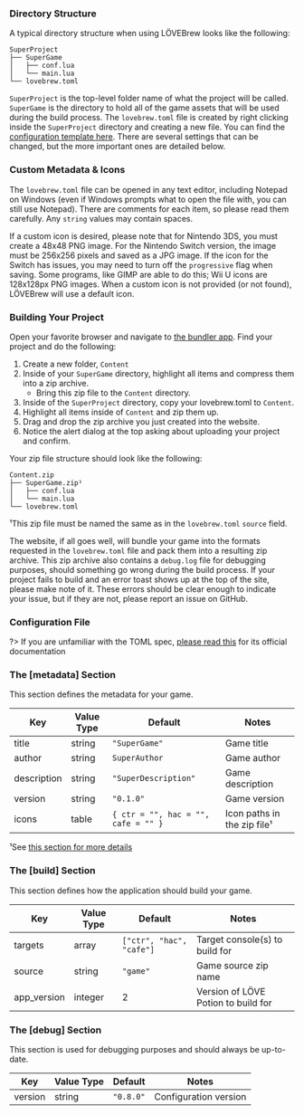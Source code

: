### Directory Structure

A typical directory structure when using LÖVEBrew looks like the following:

```
SuperProject
├── SuperGame
│   ├── conf.lua
│   └── main.lua
└── lovebrew.toml
```

`SuperProject` is the top-level folder name of what the project will be called. `SuperGame` is the directory to hold all of the game assets that will be used during the build process. The `lovebrew.toml` file is created by right clicking inside the `SuperProject` directory and creating a new file. You can find the [configuration template here](https://github.com/lovebrew/lovebrew-webserver/blob/dev/upgrade/static/lovebrew.toml). There are several settings that can be changed, but the more important ones are detailed below.

### Custom Metadata & Icons

The `lovebrew.toml` file can be opened in any text editor, including Notepad on Windows (even if Windows prompts what to open the file with, you can still use Notepad). There are comments for each item, so please read them carefully. Any `string` values may contain spaces.

If a custom icon is desired, please note that for Nintendo 3DS, you must create a 48x48 PNG image. For the Nintendo Switch version, the image must be 256x256 pixels and saved as a JPG image. If the icon for the Switch has issues, you may need to turn off the `progressive` flag when saving. Some programs, like GIMP are able to do this; Wii U icons are 128x128px PNG images. When a custom icon is not provided (or not found), LÖVEBrew will use a default icon.

### Building Your Project

Open your favorite browser and navigate to [the bundler app](https://www.bundle.lovebrew.org). Find your project and do the following:

1. Create a new folder, `Content`
2. Inside of your `SuperGame` directory, highlight all items and compress them into a zip archive.
    - Bring this zip file to the `Content` directory.
3. Inside of the `SuperProject` directory, copy your lovebrew.toml to `Content`.
4. Highlight all items inside of `Content` and zip them up.
5. Drag and drop the zip archive you just created into the website.
6. Notice the alert dialog at the top asking about uploading your project and confirm.

Your zip file structure should look like the following:

```
Content.zip
├── SuperGame.zip¹
│   ├── conf.lua
│   └── main.lua
└── lovebrew.toml
```

¹This zip file must be named the same as in the `lovebrew.toml` `source` field.

The website, if all goes well, will bundle your game into the formats requested in the `lovebrew.toml` file and pack them into a resulting zip archive. This zip archive also contains a `debug.log` file for debugging purposes, should something go wrong during the build process. If your project fails to build and an error toast shows up at the top of the site, please make note of it. These errors should be clear enough to indicate your issue, but if they are not, please report an issue on GitHub.

### Configuration File

?> If you are unfamiliar with the TOML spec, [please read this](https://toml.io/en/) for its official documentation

### The **[metadata]** Section

This section defines the metadata for your game.

| Key         | Value Type | Default                             | Notes                       |
|-------------|------------|-------------------------------------|-----------------------------|
| title       | string     | `"SuperGame"`                       | Game title                  |
| author      | string     | ``SuperAuthor``                     | Game author                 |
| description | string     | `"SuperDescription"`                | Game description            |
| version     | string     | `"0.1.0"`                           | Game version                |
| icons       | table      | `{ ctr = "", hac = "", cafe = "" }` | Icon paths in the zip file¹ |

¹See [this section for more details](lovebrew?id=custom-metadata-amp-icons)

### The **[build]** Section

This section defines how the application should build your game.

| Key         | Value Type | Default                  | Notes                               |
|-------------|------------|--------------------------|-------------------------------------|
| targets     | array      | `["ctr", "hac", "cafe"]` | Target console(s) to build for      |
| source      | string     | `"game"`                 | Game source zip name                |
| app_version | integer    | 2                        | Version of LÖVE Potion to build for |

### The **[debug]** Section

This section is used for debugging purposes and should always be up-to-date.

| Key         | Value Type | Default   | Notes                      |
|-------------|------------|-----------|----------------------------|
| version     | string     | `"0.8.0"` | Configuration version      |
